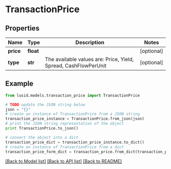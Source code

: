 # TransactionPrice


## Properties
Name | Type | Description | Notes
------------ | ------------- | ------------- | -------------
**price** | **float** |  | [optional] 
**type** | **str** | The available values are: Price, Yield, Spread, CashFlowPerUnit | [optional] 

## Example

```python
from lusid.models.transaction_price import TransactionPrice

# TODO update the JSON string below
json = "{}"
# create an instance of TransactionPrice from a JSON string
transaction_price_instance = TransactionPrice.from_json(json)
# print the JSON string representation of the object
print TransactionPrice.to_json()

# convert the object into a dict
transaction_price_dict = transaction_price_instance.to_dict()
# create an instance of TransactionPrice from a dict
transaction_price_form_dict = transaction_price.from_dict(transaction_price_dict)
```
[[Back to Model list]](../README.md#documentation-for-models) [[Back to API list]](../README.md#documentation-for-api-endpoints) [[Back to README]](../README.md)



